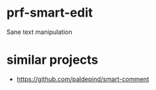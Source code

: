 # prf-smart-edit
Sane text manipulation

# similar projects
- https://github.com/paldepind/smart-comment
